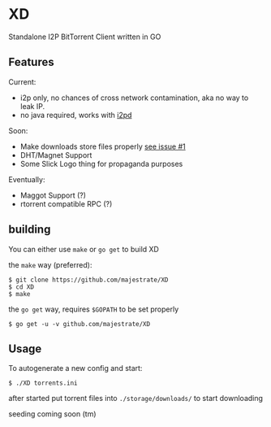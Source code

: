 # XD

Standalone I2P BitTorrent Client written in GO

## Features

Current:

* i2p only, no chances of cross network contamination, aka no way to leak IP.
* no java required, works with [i2pd](https://github.com/purplei2p/i2pd)

Soon:

* Make downloads store files properly [see issue #1](https://github.com/majestrate/XD/issues/1)
* DHT/Magnet Support
* Some Slick Logo thing for propaganda purposes

Eventually:

* Maggot Support (?)
* rtorrent compatible RPC (?)



## building

You can either use `make` or `go get` to build XD

the `make` way (preferred):

    $ git clone https://github.com/majestrate/XD
    $ cd XD
    $ make

the `go get` way, requires `$GOPATH` to be set properly

    $ go get -u -v github.com/majestrate/XD

## Usage

To autogenerate a new config and start:

    $ ./XD torrents.ini

after started put torrent files into `./storage/downloads/` to start downloading

seeding coming soon (tm)

